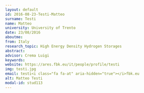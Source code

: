 ```yaml
---
layout: default 
id: 2016-08-23-Testi-Matteo
surname: Testi
name: Matteo
university: University of Trento
date: 23/08/2016
aboutme: 
from: Italy
research_topic: High Energy Density Hydrogen Storages
abstract: 
advisor: Crema Luigi
keywords: 
website: https://ares.fbk.eu/it/people/profile/testi
img: testi.jpg
email: testi<i class="fa fa-at" aria-hidden="true"></i>fbk.eu
alt: Matteo Testi
modal-id: stud113
---
```

